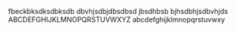 
fbeckbksdksdbksdb
dbvhjsdbjdbsdbsd
jbsdhbsb
bjhsdbhjsdbvhjds
ABCDEFGHIJKLMNOPQRSTUVWXYZ
abcdefghijklmnopqrstuvwxy
